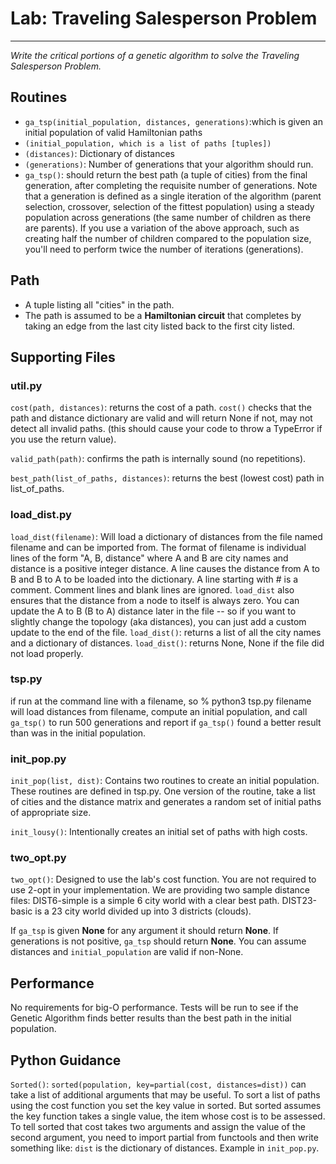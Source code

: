 # Lab: Traveling Salesperson Problem 
---
_Write the critical portions of a genetic algorithm to solve the Traveling Salesperson Problem._
## Routines
- `ga_tsp(initial_population, distances, generations)`:which is given an initial population of valid Hamiltonian paths
- `(initial_population, which is a list of paths [tuples])`
- `(distances)`: Dictionary of distances 
- `(generations)`: Number of generations that your algorithm should run.
- `ga_tsp()`: should return the best path (a tuple of cities) from the final generation, after completing the requisite number of generations.
Note that a generation is defined as a single iteration of the algorithm (parent selection, crossover, selection of the fittest population) using a steady population across generations (the same number of children as there are parents).
If you use a variation of the above approach, such as creating half the number of children compared to the population size, you'll need to perform twice the number of iterations (generations).
## Path
- A tuple listing all "cities" in the path.
- The path is assumed to be a **Hamiltonian circuit** that completes by taking an edge from the last city listed back to the first city listed.
## Supporting Files
### util.py
`cost(path, distances)`:
	returns the cost of a path.
	`cost()` checks that the path and distance dictionary are valid and will return None if not, may not detect all invalid paths. (this should cause your code to throw a TypeError if you use the return value).

`valid_path(path)`:
	confirms the path is internally sound (no repetitions).

`best_path(list_of_paths, distances)`:
	returns the best (lowest cost) path in list_of_paths.
### load_dist.py
`load_dist(filename)`:
	Will load a dictionary of distances from the file named filename and can be imported from. The format of filename is individual lines of the form "A, B, distance" where A and B are city names and distance is a positive integer distance.
	A line causes the distance from A to B and B to A to be loaded into the dictionary.
	A line starting with # is a comment. Comment lines and blank lines are ignored.
	`load_dist` also ensures that the distance from a node to itself is always zero.
	You can update the A to B (B to A) distance later in the file -- so if you want to slightly change the topology (aka distances), you can just add a custom update to the end of the file.
	`load_dist()`: returns a list of all the city names and a dictionary of distances.
	`load_dist()`: returns None, None if the file did not load properly.
### tsp.py
if run at the command line with a filename, so % python3 tsp.py filename will load distances from filename, compute an initial population, and call `ga_tsp()` to run 500 generations and report if `ga_tsp()` found a better result than was in the initial population.
### init_pop.py
`init_pop(list, dist)`:
	Contains two routines to create an initial population.
	These routines are defined in tsp.py.
	One version of the routine, take a list of cities and the distance matrix and generates a random set of initial paths of appropriate size.

`init_lousy()`:
	Intentionally creates an initial set of paths with high costs.
### two_opt.py
`two_opt()`:
	Designed to use the lab's cost function.
	You are not required to use 2-opt in your implementation.
	We are providing two sample distance files: DIST6-simple is a simple 6 city world with a clear best path.
	DIST23-basic is a 23 city world divided up into 3 districts (clouds).

If `ga_tsp` is given **None** for any argument it should return **None**. If generations is not positive, `ga_tsp` should return **None**. You can assume distances and `initial_population` are valid if non-None.
## Performance
No requirements for big-O performance.
Tests will be run to see if the Genetic Algorithm finds better results than the best path in the initial population.
## Python Guidance
`Sorted()`:
	`sorted(population, key=partial(cost, distances=dist))`
	can take a list of additional arguments that may be useful.
	To sort a list of paths using the cost function you set the key value in sorted.
	But sorted assumes the key function takes a single value, the item whose cost is to be assessed.
	To tell sorted that cost takes two arguments and assign the value of the second argument, you need to import partial from functools and then write something like:
	`dist` is the dictionary of distances.
	Example in `init_pop.py`.